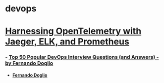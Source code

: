# devops

# [Harnessing OpenTelemetry with Jaeger, ELK, and Prometheus](https://medium.com/cloud-native-daily/harnessing-opentelemetry-with-jaeger-elk-and-prometheus-e06360de831a)


### - [Top 50 Popular DevOps Interview Questions (and Answers) - by Fernando Doglio](https://roadmap.sh/questions/devops)  
*  #### [Fernando Doglio](https://roadmap.sh/authors/fernando)
